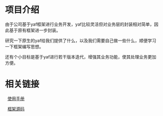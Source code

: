# 项目介绍

由于公司基于yaf框架进行业务开发，yaf比较灵活但对业务层的封装相对简单，因此基于原有框架进一步封装。

研究一下原生的yaf给我们提供了什么，以及我们需要自己做一些什么，顺便学习一下框架编写思想。

还有个小目标是基于yaf进行若干版本迭代，增强其业务功能，使其处理业务更加方便。

# 相关链接

&nbsp;&nbsp;[使用手册](http://www.laruence.com/manual/)

&nbsp;&nbsp;[框架源码](https://github.com/laruence/yaf)
